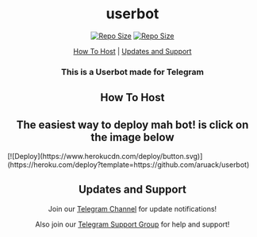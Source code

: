 <h1 align="center">userbot</h1>
<p align="center"> <a align="center"><a href="https://api.codacy.com/project/badge/Grade/441b48966e9f4b58a643d7c4cee8ba66?label=Repo%20size&style=flat-square"> <img src="https://api.codacy.com/project/badge/Grade/441b48966e9f4b58a643d7c4cee8ba66?label=Repo%20size&style=flat-square" alt="Repo Size" /></a> <a align="center"><a href="https://img.shields.io/github/repo-size/Aruack/userbot.svg?label=Repo%20size&style=flat-square"> <img src="https://img.shields.io/github/repo-size/Aruack/userbot.svg?label=Repo%20size&style=flat-square" alt="Repo Size" /></a></p> </p><p align="center"><a href="#how-to-host">How To Host</a> | <a href="#updates-and-support">Updates and Support</a> </p>
<h3 align="center">This is a Userbot made for Telegram</h3>
<h2 align="center">How To Host</h2>
<h2 align="center">The easiest way to deploy mah bot! is click on the image below</h2>
[![Deploy](https://www.herokucdn.com/deploy/button.svg)](https://heroku.com/deploy?template=https://github.com/aruack/userbot)

<h2 align="center">Updates and Support</h2>
<p align="center">Join our <a href="https://t.me/Aruackofficial">Telegram Channel</a> for update notifications!</p>
<p align="center">Also join our <a href="https://t.me/CFC_BOT_SUPPORT">Telegram Support Group</a> for help and support!</p>



